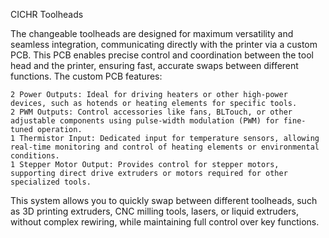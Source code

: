 CICHR Toolheads

The changeable toolheads are designed for maximum versatility and seamless integration, communicating directly with the printer via a custom PCB. This PCB enables precise control and coordination between the tool head and the printer, ensuring fast, accurate swaps between different functions. The custom PCB features:

    2 Power Outputs: Ideal for driving heaters or other high-power devices, such as hotends or heating elements for specific tools.
    2 PWM Outputs: Control accessories like fans, BLTouch, or other adjustable components using pulse-width modulation (PWM) for fine-tuned operation.
    1 Thermistor Input: Dedicated input for temperature sensors, allowing real-time monitoring and control of heating elements or environmental conditions.
    1 Stepper Motor Output: Provides control for stepper motors, supporting direct drive extruders or motors required for other specialized tools.

This system allows you to quickly swap between different toolheads, such as 3D printing extruders, CNC milling tools, lasers, or liquid extruders, without complex rewiring, while maintaining full control over key functions.
